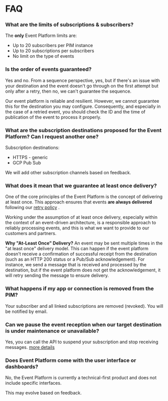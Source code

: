 # FAQ
### What are the limits of subscriptions & subscribers?

The **only** Event Platform limits are: 

- Up to 20 subscribers per PIM instance
- Up to 20 subscriptions per subscribers
- No limit on the type of events 

### Is the order of events guaranteed?

Yes and no. From a sequence perspective, yes, but if there's an issue with your destination and the event doesn't go through on the first attempt but only after a retry, then no, we can't guarantee the sequence. 

Our event platform is reliable and resilient. However, we cannot guarantee this for the destination you may configure.
Consequently, and especially in the case of a retried event, you should check the ID and the time of publication of the event to process it properly.

### What are the subscription destinations proposed for the Event Platform? Can I request another one?

Subscription destinations:

- HTTPS - generic
- GCP Pub Sub

We will add other subscription channels based on feedback.

### What does it mean that we guarantee at least once delivery?

One of the core principles of the Event Platform is the concept of delivering at least once. This approach ensures that events **are always delivered** following our [retry policy](/akeneo-event-platform/concepts.html#retry-policies) . 

Working under the assumption of at least once delivery, especially within the context of an event-driven architecture, is a responsible approach to reliably processing events, and this is what we want to provide to our customers and partners. 

**Why "At-Least Once" Delivery?**
An event may be sent multiple times in the "at least once" delivery model. This can happen if the event platform doesn't receive a confirmation of successful receipt from the destination (such as an HTTP 200 status or a Pub/Sub acknowledgement). For instance, we send a message that is received and processed by the destination, but if the event platform does not get the acknowledgement, it will retry sending the message to ensure delivery.

### What happens if my app or connection is removed from the PIM?

Your subscriber and all linked subscriptions are removed (revoked). You will be notified by email. 

### Can we pause the event reception when our target destination is under maintenance or unavailable?

Yes, you can call the API to suspend your subscription and stop receiving messages. [more details](/akeneo-event-platform/best-practices.html#suspending-and-resuming-subscriptions-during-migration)

### Does Event Platform come with the user interface or dashboards?

No, the Event Platform is currently a technical-first product and does not include specific interfaces.

This may evolve based on feedback.
